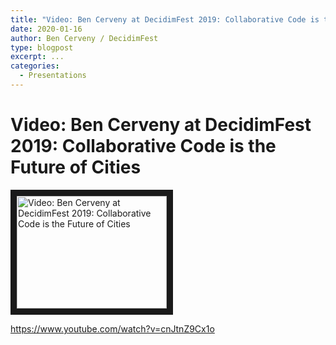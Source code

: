 ```yaml
---
title: "Video: Ben Cerveny at DecidimFest 2019: Collaborative Code is the Future of Cities"
date: 2020-01-16
author: Ben Cerveny / DecidimFest
type: blogpost
excerpt: ...
categories:
  - Presentations
---
```


# Video: Ben Cerveny at DecidimFest 2019: Collaborative Code is the Future of Cities

<a href="http://www.youtube.com/watch?feature=player_embedded&v=cnJtnZ9Cx1o" target="_blank"><img src="http://img.youtube.com/vi/cnJtnZ9Cx1o/0.jpg" 
alt="Video: Ben Cerveny at DecidimFest 2019: Collaborative Code is the Future of Cities" width="240" height="180" border="10" /></a>

https://www.youtube.com/watch?v=cnJtnZ9Cx1o
